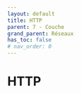 ```yaml
---
layout: default
title: HTTP
parent: 7 - Couche
grand_parent: Réseaux
has_toc: false
# nav_order: 0
---
```


# HTTP
